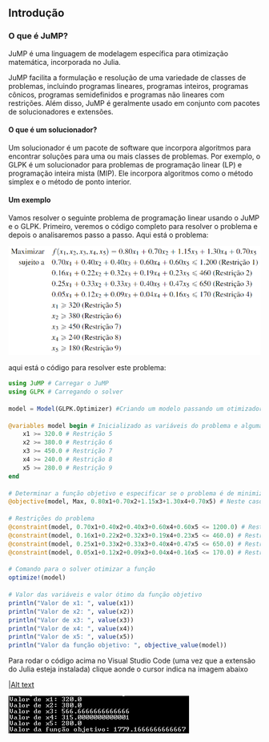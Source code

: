 ## Introdução

### O que é JuMP?

JuMP é uma linguagem de modelagem específica para otimização matemática, incorporada no Julia.

JuMP facilita a formulação e resolução de uma variedade de classes de problemas, incluindo programas lineares, programas inteiros, programas cônicos, programas semidefinidos e 
programas não lineares com restrições. Além disso, JuMP é geralmente usado em conjunto com pacotes de solucionadores e extensões.

#### O que é um solucionador?

Um solucionador é um pacote de software que incorpora algoritmos para encontrar soluções para uma ou mais classes de problemas.
Por exemplo, o GLPK é um solucionador para problemas de programação linear (LP) e programação inteira mista (MIP). Ele incorpora algoritmos como o método simplex e o método de ponto interior.

#### Um exemplo

Vamos resolver o seguinte problema de programação linear usando o JuMP e o GLPK. Primeiro, veremos o código completo para resolver o problema e depois o analisaremos passo a passo.
Aqui está o problema:

![Alt text](https://github.com/petimatematica/intro_otimizacao_linear/blob/main/Problema.PNG)

aqui está o código para resolver este problema:

```julia
using JuMP # Carregar o JuMP
using GLPK # Carregando o solver

model = Model(GLPK.Optimizer) #Criando um modelo passando um otimizador para a função Model

@variables model begin # Inicializado as variáveis do problema e algumas das restrições
    x1 >= 320.0 # Restrição 5
    x2 >= 380.0 # Restrição 6
    x3 >= 450.0 # Restrição 7
    x4 >= 240.0 # Restrição 8
    x5 >= 280.0 # Restrição 9
end

# Determinar a função objetivo e especificar se o problema é de minimização ou de maximização
@objective(model, Max, 0.80x1+0.70x2+1.15x3+1.30x4+0.70x5) # Neste caso o problema é de maximização

# Restrições do problema
@constraint(model, 0.70x1+0.40x2+0.40x3+0.60x4+0.60x5 <= 1200.0) # Restrição 1
@constraint(model, 0.16x1+0.22x2+0.32x3+0.19x4+0.23x5 <= 460.0) # Restrição 2
@constraint(model, 0.25x1+0.33x2+0.33x3+0.40x4+0.47x5 <= 650.0) # Restrição 3
@constraint(model, 0.05x1+0.12x2+0.09x3+0.04x4+0.16x5 <= 170.0) # Restrição 4

# Comando para o solver otimizar a função
optimize!(model)

# Valor das variáveis e valor ótimo da função objetivo
println("Valor de x1: ", value(x1))
println("Valor de x2: ", value(x2))
println("Valor de x3: ", value(x3))
println("Valor de x4: ", value(x4))
println("Valor de x5: ", value(x5))
println("Valor da função objetivo: ", objective_value(model))
```

Para rodar o código acima no Visual Studio Code (uma vez que a extensão do Julia esteja instalada) clique aonde o cursor indica na imagem abaixo

|[Alt text](https://github.com/petimatematica/intro_otimizacao_linear/blob/main/RodarI.png)

![Alt text](https://github.com/petimatematica/intro_otimizacao_linear/blob/main/Resultado.PNG)

